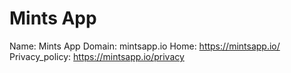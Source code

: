 
# Mints App

Name: Mints App
Domain: mintsapp.io
Home: https://mintsapp.io/
Privacy_policy: https://mintsapp.io/privacy
